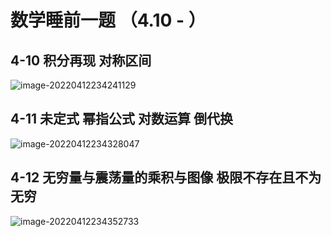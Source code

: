 # 数学睡前一题 （4.10 - ）

## 4-10 积分再现 对称区间

![image-20220412234241129](https://s2.loli.net/2022/04/12/UfmDVpxlGQ1PvOZ.png)

## 4-11 未定式 幂指公式 对数运算 倒代换

![image-20220412234328047](https://s2.loli.net/2022/04/12/JnSuxH1mkdoBIXj.png)

## 4-12 无穷量与震荡量的乘积与图像 极限不存在且不为无穷

![image-20220412234352733](https://s2.loli.net/2022/04/12/5tIqLDewO6uPWCB.png)